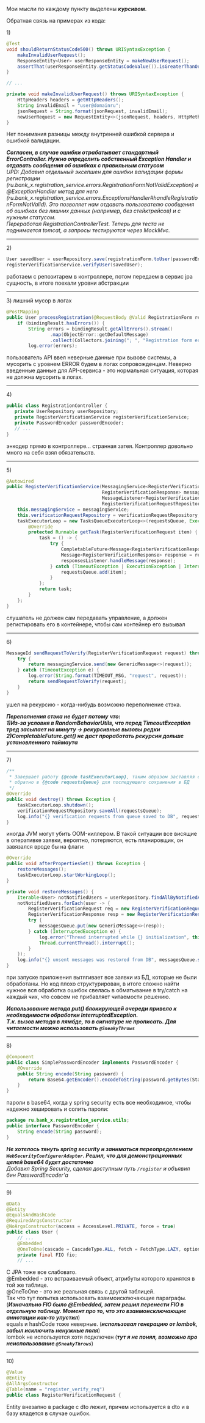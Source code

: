Мои мысли по каждому пункту выделены _**курсивом**_.

Обратная связь на примерах из кода:

<span>1)</span>
```java
@Test
void shouldReturnStatusCode500() throws URISyntaxException {
    makeInvalidUserRequest();
    ResponseEntity<User> userResponseEntity = makeNewUserRequest();
    assertThat(userResponseEntity.getStatusCodeValue()).isGreaterThanOrEqualTo(500);
}

// ...

private void makeInvalidUserRequest() throws URISyntaxException {
    HttpHeaders headers = getHttpHeaders();
    String invalidEmail = "user@domainru";
    jsonRequest = String.format(jsonRequest, invalidEmail);
    newUserRequest = new RequestEntity<>(jsonRequest, headers, HttpMethod.POST, new URI("http://localhost:" + port + "/register"));
}
```

Нет понимания разницы между внутренней ошибкой сервера и ошибкой валидации.

_**Согласен, в случае ошибки отрабатывает стандартный ErrorController.
Нужно определить собственный Exception Handler и отдавать сообщения об ошибках с правильным статусом**_  
_UPD: Добавил отдельный эксепшен для ошибки валидации формы регистрации (ru.bank_x.registration_service.errors.RegistrationFormNotValidException)
и @ExceptionHandler метод для него (ru.bank_x.registration_service.errors.ExceptionsHandler#handleRegistrationFormNotValid).
Это позволяет нам отдавать пользователю сообщения об ошибках без лишних данных (например, без стейктрейсов) и с нужным статусом.  
Переработал RegistrationControllerTest. Теперь для теста не поднимается tomcat, а запросы тестируются через MockMvc._

---
<span>2)</span>
```java
User savedUser = userRepository.save(registrationForm.toUser(passwordEncoder));
registerVerificationService.verifyUser(savedUser);
```
работаем с репозитарем в контроллере, потом передаем в сервис jpa сущность, в итоге поехали уровни абстракции

---
<span>3)</span>
лишний мусор в логах

```java
@PostMapping
public User processRegistration(@RequestBody @Valid RegistrationForm registrationForm, BindingResult bindingResult) throws ValidationException {
    if (bindingResult.hasErrors()) {
        String errors = bindingResult.getAllErrors().stream()
                .map(ObjectError::getDefaultMessage)
                .collect(Collectors.joining("; ", "Registration form errors: ", ""));
        log.error(errors);
```

пользователь API ввел неверные данные при вызове системы, а мусорить с уровнем ERROR будем в логах сопровожденцам. Неверно введенные данные для API-сервиса - это нормальная ситуация, которая не должна мусорить в логах.

---
<span>4)</span>
 ```java
public class RegistrationController {
    private UserRepository userRepository;
    private RegisterVerificationService registerVerificationService;
    private PasswordEncoder passwordEncoder;
    // ...
}
```

энкодер прямо в контроллере... странная затея. Контроллер довольно много на себя взял обязательств.

---
<span>5)</span>
```java
@Autowired
public RegisterVerificationService(MessagingService<RegisterVerificationRequest, 
                                   RegisterVerificationResponse> messagingService,
                                   MessageListener<RegisterVerificationResponse, Boolean> responsesListener,
                                   RegisterVerificationRequestRepository verificationRequestRepository) {
    this.messagingService = messagingService;
    this.verificationRequestRepository = verificationRequestRepository;
    taskExecutorLoop = new TasksQueueExecutorLoop<>(requestsQueue, Executors.newFixedThreadPool(4)) {
        @Override
        protected Runnable getTask(RegisterVerificationRequest item) {
            task = () -> {
                try {
                    CompletableFuture<Message<RegisterVerificationResponse>> result = proceedRequest(item);
                    Message<RegisterVerificationResponse> response = result.get(TIMEOUT_SECONDS, TimeUnit.SECONDS);
                    responsesListener.handleMessage(response);
                } catch (TimeoutException | ExecutionException | InterruptedException e) {
                    requestsQueue.add(item);
                }
            };
            return task;
        }
    };
}
```
слушатель не должен сам передавать управление, а должен регистировать его в контейнере, чтобы сам контейнер его вызывал

---
<span>6)</span>
```java
MessageId sendRequestToVerify(RegisterVerificationRequest request) throws InterruptedException {
    try {
        return messagingService.send(new GenericMessage<>(request));
    } catch (TimeoutException e) {
        log.error(String.format(TIMEOUT_MSG, "request", request));
        return sendRequestToVerify(request);
    }
}
```
ушел на рекурсию - когда-нибудь возможно переполнение стэка.

_**Переполнения стэка не будет потому что:  
1)Из-за условия в RandomBehaviorUtils, что перед TimeoutException тред засыпает на 
минуту  -> рекурсивные вызовы редки   
2)CompletableFuture.get() не даст проработать рекурсии дольше установленного таймаута**_

---
<span>7)</span>
```java
/**
 * Завершает работу {@code taskExecutorLoop}, таким образом заставляя его вернуть все неотработанные заявки
 * обратно в {@code requestsQueue} для последующего сохранения в БД
 */
@Override
public void destroy() throws Exception {
    taskExecutorLoop.shutdown();
    verificationRequestRepository.saveAll(requestsQueue);
    log.info("{} verification requests from queue saved to DB", requestsQueue.size());
}
```

иногда JVM могут убить OOM-киллером. В такой ситуации все висящие в оперативке заявки, вероятно, потеряются, есть планировщик, он завязался вроде бы на флаги:

```java
@Override
public void afterPropertiesSet() throws Exception {
    restoreMessages();
    taskExecutorLoop.startWorkingLoop();
}

private void restoreMessages() {
    Iterable<User> notNotifiedUsers = userRepository.findAllByNotifiedAndVerifiedIsNotNull(false);
    notNotifiedUsers.forEach(user -> {
        RegisterVerificationRequest req = new RegisterVerificationRequest(user);
        RegisterVerificationResponse resp = new RegisterVerificationResponse(req, user.isVerified());
        try {
            messagesQueue.put(new GenericMessage<>(resp));
        } catch (InterruptedException e) {
            log.error("Thread interrupted while {} initialization", this.getClass().getSimpleName());
            Thread.currentThread().interrupt();
        }
    });
    log.info("{} unsent messages was restored from DB", messagesQueue.size());
}

```

при запуске приложения вытягивает все заявки из БД, которые не были обработаны. Но код плохо структурирован, в итоге сложно найти нужное
вся обработка ошибок свелась в обматывание в try/catch на каждый чих, что совсем не прибавляет читаемости решению.

_**Использование метода put() блокирующей очереди привело к необходимости обработки InterruptedException.   
Т.к. вызов метода в лямбде, то в сигнатуре не прописать. Для читаемости можно использовать `@SneakyThrows`**_

---
<span>8)</span>
```java
@Component
public class SimplePasswordEncoder implements PasswordEncoder {
    @Override
    public String encode(String password) {
        return Base64.getEncoder().encodeToString(password.getBytes(StandardCharsets.UTF_8));
    }
}
```

пароли в base64, когда у spring security есть все необходимое, чтобы надежно хешировать и солить пароли:

```java
package ru.bank_x.registration_service.utils;
public interface PasswordEncoder {
    String encode(String password);
}
```

_**Не хотелось тянуть spring security и заниматься переопределением `WebSecurityConfigurerAdapter`. Решил, что для демонстрационных целей base64 будет достаточно**_  
_Добавил Spring Security, сделал доступным путь `/register`  и объявил бин PasswordEncoder'а_

---
<span>9)</span>
```java
@Data
@Entity
@EqualsAndHashCode
@RequiredArgsConstructor
@NoArgsConstructor(access = AccessLevel.PRIVATE, force = true)
public class User {
    // ...
    @Embedded
    @OneToOne(cascade = CascadeType.ALL, fetch = FetchType.LAZY, optional = false)
    private final FIO fio;
    // ...
```

С JPA тоже все слабовато.  
@Embedded - это встраиваемый объект, атрибуты которого хранятся в той же таблице.  
@OneToOne - это же реальная связь с другой таблицей.  
Так что тут попытка использовать взаимоисключающие параграфы.  
(_**Изначально FIO было @Embedded, затем решил перенести FIO в отдельную таблицу. Момент про то, что это взаимоисключающие аннотации как-то упустил**_)   
equals и hashCode тоже неверные. (_**использовал генерацию от lombok, забыл исключить ненужные поля**_)  
lombok не используется хотя подключен (_**тут я не понял, возможно про неиспользование `@SneakyThrows`**_)

---
<span>10)</span>
```java
@Value
@Entity
@AllArgsConstructor
@Table(name = "register_verify_req")
public class RegisterVerificationRequest {
```

Entity внезапно в package с dto лежит, причем используется в dto и в базу кладется в случае ошибок.